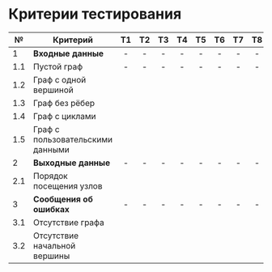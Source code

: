 # Критерии тестирования


| №   | Критерий                         | Т1 | Т2 | Т3 | Т4 | Т5 | Т6 | Т7 | Т8 |
|-----|----------------------------------|:--:|:--:|:--:|:--:|:--:|:--:|:--:|:--:|
| 1   | **Входные данные**               | -  | -  | -  | -  | -  | -  | -  | -  |
| 1.1 | Пустой граф                      | -  | -  | -  | -  | -  | -  | -  | -  |
| 1.2 | Граф с одной вершиной            |    |    |    |    |    |    |    |    |
| 1.3 | Граф без рёбер                   |    |    |    |    |    |    |    |    |
| 1.4 | Граф с циклами                   |    |    |    |    |    |    |    |    |
| 1.5 | Граф с пользовательскими данными |    |    |    |    |    |    |    |    |
| 2   | **Выходные данные**              | -  | -  | -  | -  | -  | -  | -  | -  |
| 2.1 | Порядок посещения узлов          |    |    |    |    |    |    |    |    |
| 3   | **Сообщения об ошибках**         | -  | -  | -  | -  | -  | -  | -  | -  |
| 3.1 | Отсутствие графа                 |    |    |    |    |    |    |    |    |
| 3.2 | Отсутствие начальной вершины     |    |    |    |    |    |    |    |    |
